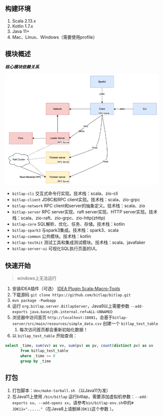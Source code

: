 ## 构建环境

1. Scala 2.13.x
2. Kotlin 1.7.x
3. Java 11+
4. Mac、Linux、Windows（需要使用profile）

## 模块概述

***核心模块依赖关系***

![](./bitlap-structure-2.png)

- `bitlap-cli`       交互式命令行实现。技术栈：scala、zio-cli
- `bitlap-client`    JDBC和RPC client实现。技术栈：scala、zio-grpc
- `bitlap-network`   RPC client和server的抽象定义。技术栈：scala、zio
- `bitlap-server`    RPC server实现、raft server实现、HTTP server实现。技术栈：scala、zio-raft、zio-grpc、zio-http(zhttp)
- `bitlap-core`      SQL解析、优化、任务、存储。技术栈：kotlin
- `bitlap-spark3`    与spark3集成。技术栈：spark3、scala
- `bitlap-common`    公共模块。技术栈：kotlin
- `bitlap-testkit`   测试工具和集成测试模块。技术栈：scala、javafaker
- `bitlap-server-ui` 可视化SQL执行页面的UI。


## 快速开始

> windows上无法运行

1. 安装IDEA插件（可选） [IDEA Plugin Scala-Macro-Tools](https://github.com/bitlap/scala-macro-tools)
2. 下载源码 `git clone https://github.com/bitlap/bitlap.git`
3. `mvn package -Pwebapp`
4. 运行 `org.bitlap.server.BitlapServer`，Java9以上需要参数 `--add-exports java.base/jdk.internal.ref=ALL-UNNAMED`
5. 浏览器中访问首页 `http://localhost:18081`，会基于`bitlap-server/src/main/resources/simple_data.csv` 创建一个 `bitlap_test_table`
   1. 每次访问首页都会重新初始化数据！
6. 以 `bitlap_test_table` 开始查询：
```sql
select _time, sum(vv) as vv, sum(pv) as pv, count(distinct pv) as uv
       from bitlap_test_table
       where _time >= 0
       group by _time
```

## 打包

1. 打包脚本：`dev/make-tarball.sh` （以Java11为准）
2. 在Java11上使用 `/bin/bitlap` 运行bitlap，需要添加虚拟机参数：`--add-exports xx`、`--add-opens xx`，请参考`bin/bitlap-env.sh`中的`# JDK11="......"`（在Java8上请删掉`JDK11`这个参数 ）。